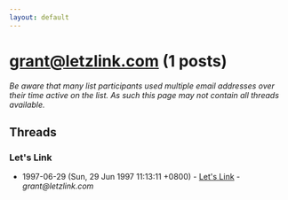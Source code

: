 ```yaml
---
layout: default
---
```


# grant@letzlink.com (1 posts)

_Be aware that many list participants used multiple email addresses over their time active on the list. As such this page may not contain all threads available._

## Threads

### Let's Link
+ 1997-06-29 (Sun, 29 Jun 1997 11:13:11 +0800) - [Let's Link](/archive/1997/06/1b18e3bc602a865ef632b87430dc4fe0f7077a3bb8bf85a80497d4241d8af835) - _grant@letzlink.com_

